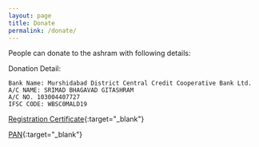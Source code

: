 ```yaml
---
layout: page
title: Donate
permalink: /donate/
---
```


People can donate to the ashram with following details:

Donation Detail:
```
Bank Name: Murshidabad District Central Credit Cooperative Bank Ltd.
A/C NAME: SRIMAD BHAGAVAD GITASHRAM
A/C NO. 103004407727
IFSC CODE: WBSC0MALD19
``` 

[Registration Certificate](/doc/registration-certificate.pdf){:target="_blank"}

[PAN](/doc/pan-card.png){:target="_blank"}
